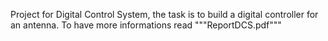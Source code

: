 Project for Digital Control System, 
the task is to build a digital controller for an antenna. 
To have more informations read """ReportDCS.pdf"""
